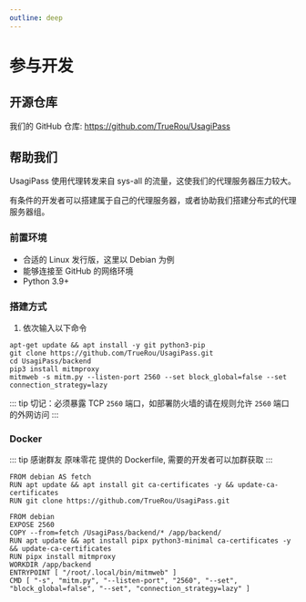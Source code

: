 ```yaml
---
outline: deep
---
```


# 参与开发

## 开源仓库

我们的 GitHub 仓库: https://github.com/TrueRou/UsagiPass

## 帮助我们

UsagiPass 使用代理转发来自 sys-all 的流量，这使我们的代理服务器压力较大。

有条件的开发者可以搭建属于自己的代理服务器，或者协助我们搭建分布式的代理服务器组。

### 前置环境

- 合适的 Linux 发行版，这里以 Debian 为例
- 能够连接至 GitHub 的网络环境
- Python 3.9+

### 搭建方式

1. 依次输入以下命令

```shell
apt-get update && apt install -y git python3-pip
git clone https://github.com/TrueRou/UsagiPass.git
cd UsagiPass/backend
pip3 install mitmproxy
mitmweb -s mitm.py --listen-port 2560 --set block_global=false --set connection_strategy=lazy
```

::: tip
切记：必须暴露 TCP `2560` 端口，如部署防火墙的请在规则允许 `2560` 端口的外网访问
:::

### Docker

::: tip
感谢群友 原味零花 提供的 Dockerfile, 需要的开发者可以加群获取
:::

```docker
FROM debian AS fetch
RUN apt update && apt install git ca-certificates -y && update-ca-certificates
RUN git clone https://github.com/TrueRou/UsagiPass.git

FROM debian
EXPOSE 2560
COPY --from=fetch /UsagiPass/backend/* /app/backend/
RUN apt update && apt install pipx python3-minimal ca-certificates -y && update-ca-certificates
RUN pipx install mitmproxy
WORKDIR /app/backend
ENTRYPOINT [ "/root/.local/bin/mitmweb" ]
CMD [ "-s", "mitm.py", "--listen-port", "2560", "--set", "block_global=false", "--set", "connection_strategy=lazy" ]
```